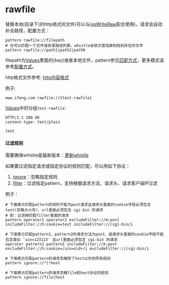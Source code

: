 # rawfile

替换本地(目录下)的http格式的文件(可以与[resWriteRaw](resWriteRaw.html)配合使用)，请求会自动补全路径，配置方式：

	pattern rawfile://filepath
	# 也可以匹配一个文件或目录路径列表，whistle会依次查找直到找到存在的文件
	pattern rawfile://path1|path2|pathN

filepath为[Values](http://local.whistlejs.com/#values)里面的{key}或者本地文件，pattern参见[匹配方式](../../pattern.html)，更多模式请参考[配置方式](../../mode.html)。

http格式文件参考: [http内容格式](http://www.cnblogs.com/kissdodog/archive/2013/01/11/2856335.html)

例子:

	www.ifeng.com rawfile://{test-rawfile}

[Values](http://local.whistlejs.com/#values)中的分组`test-rawfile`:

	HTTP/1.1 200 OK
	content-type: text/plain

	test

#### 过滤规则
需要确保whistle是最新版本：[更新whistle](../../update.html)

如果要过滤指定请求或指定协议的规则匹配，可以用如下协议：

1. [ignore](../ignore.html)：忽略指定规则
2. [filter](../filter.html)：过滤指定pattern，支持根据请求方法、请求头、请求客户端IP过滤

例子：

```
# 下面表示匹配pattern的同时不能为post请求且请求头里面的cookie字段必须包含test(忽略大小写)、url里面必须包含 cgi-bin 的请求
# 即：过滤掉匹配filter里面的请求
pattern operator1 operator2 excludeFilter://m:post includeFilter://h:cookie=test includeFilter:///cgi-bin/i

# 下面表示匹配pattern1、pattern2的请求方法为post、或请求头里面的cookie字段不能包含类似 `uin=123123` 且url里面必须包含 cgi-bin 的请求
operator pattern1 pattern2 includeFilter://m:post excludeFilter://h:cookie=/uin=o\d+/i excludeFilter:///cgi-bin/i

# 下面表示匹配pattern的请求忽略除了host以外的所有规则
pattern ignore://*|!host

# 下面表示匹配pattern的请求忽略file和host协议的规则
pattern ignore://file|host
```
